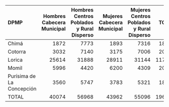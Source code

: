 | DPMP                      |   Hombres Cabecera Municipal |   Hombres Centros Poblados y Rural Disperso |   Mujeres Cabecera Municipal |   Mujeres Centros Poblados y Rural Disperso |   TOTAL |
|:--------------------------|-----------------------------:|--------------------------------------------:|-----------------------------:|--------------------------------------------:|--------:|
| Chimá                     |                         1872 |                                        7773 |                         1893 |                                        7316 |   18854 |
| Cotorra                   |                         3032 |                                        7140 |                         3175 |                                        7006 |   20353 |
| Lorica                    |                        25614 |                                       31888 |                        28911 |                                       31144 |  117557 |
| Momil                     |                         5996 |                                        4420 |                         6200 |                                        4309 |   20925 |
| Purísima de La Concepción |                         3560 |                                        5747 |                         3783 |                                        5321 |   18411 |
| TOTAL                     |                        40074 |                                       56968 |                        43962 |                                       55096 |  196100 |
